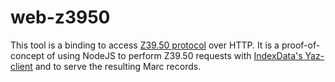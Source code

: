 # web-z3950

This tool is a binding to access [Z39.50 protocol](https://www.niso.org/publications/ansiniso-z3950-2003-s2014)
over HTTP. It is a proof-of-concept of using NodeJS to perform Z39.50 requests
with [IndexData's Yaz-client](https://www.indexdata.com/resources/software/yaz/)
and to serve the resulting Marc records.
